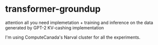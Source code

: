 # transformer-groundup

attention all you need implemetation + training and inference on the data generated by GPT-2
KV-cashing implementation

I'm using ComputeCanada's Narval cluster for all the experiments. 

